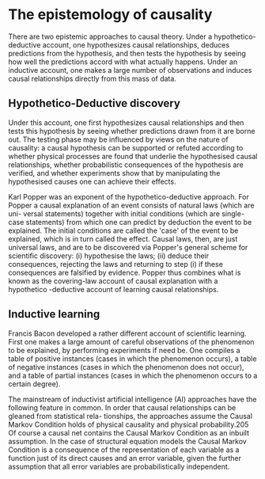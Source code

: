 # The epistemology of causality

There are two epistemic approaches to causal theory. Under a hypothetico-deductive account, one hypothesizes 
causal relationships, deduces predictions from the hypothesis, and then tests the hypothesis by seeing how 
well the predictions accord with what actually happens. Under an inductive account, one makes a large number 
of observations and induces causal relationships directly from this mass of data.

## Hypothetico-Deductive discovery

Under this account, one first hypothesizes causal relationships and then tests this hypothesis by seeing whether 
predictions drawn from it are borne out. The testing phase may be influenced by views on the nature of causality: 
a causal hypothesis can be supported or refuted according to whether physical processes are found that underlie 
the hypothesised causal relationships, whether probabilistic consequences of the hypothesis are verified, and 
whether experiments show that by manipulating the hypothesised causes one can achieve their effects.

Karl Popper was an exponent of the hypothetico-deductive approach. For Popper a causal explanation of an event 
consists of natural laws (which are uni- versal statements) together with initial conditions (which are single-
case statements) from which one can predict by deduction the event to be explained. The initial conditions are 
called the 'case' of the event to be explained, which is in turn called the effect. Causal laws, then, are just 
universal laws, and are to be discovered via Popper's general scheme for scientific discovery: (i) hypothesise the laws; 
(ii) deduce their consequences, rejecting the laws and returning to step (i) if these consequences are falsified 
by evidence. Popper thus combines what is known as the covering-law account of causal explanation with a hypothetico
-deductive account of learning causal relationships.

## Inductive learning

Francis Bacon developed a rather different account of scientific learning. First one makes a large amount of careful 
observations of the phenomenon to be explained, by performing experiments if need be. One compiles a table of positive 
instances (cases in which the phenomenon occurs), a table of negative instances (cases in which the phenomenon does not 
occur), and a table of partial instances (cases in which the phenomenon occurs to a certain degree).

The mainstream of inductivist artificial intelligence (AI) approaches have the following feature in common. In order 
that causal relationships can be gleaned from statistical rela- tionships, the approaches assume the Causal Markov 
Condition holds of physical causality and physical probability.205 Of course a causal net contains the Causal Markov 
Condition as an inbuilt assumption. In the case of structural equation models the Causal Markov Condition is a 
consequence of the representation of each variable as a function just of its direct causes and an error variable, 
given the further assumption that all error variables are probabilistically independent.

